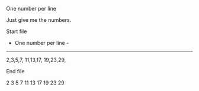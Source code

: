 One number per line

Just give me the numbers.

Start file

- One number per line -
-----------------------
2,3,5,7,
11,13,17,
19,23,29,

End file

2
3
5
7
11
13
17
19
23
29
